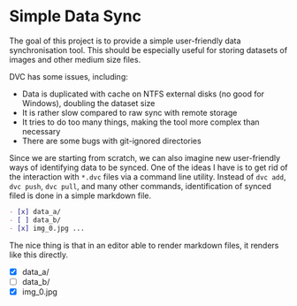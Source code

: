 # Simple Data Sync

The goal of this project is to provide a simple user-friendly data
synchronisation tool. This should be especially useful for storing datasets of
images and other medium size files.

DVC has some issues, including:

- Data is duplicated with cache on NTFS external disks (no good for Windows),
  doubling the dataset size
- It is rather slow compared to raw sync with remote storage
- It tries to do too many things, making the tool more complex than necessary
- There are some bugs with git-ignored directories

Since we are starting from scratch, we can also imagine new user-friendly ways
of identifying data to be synced. One of the ideas I have is to get rid of the
interaction with `*.dvc` files via a command line utility. Instead of `dvc add`,
`dvc push`, `dvc pull`, and many other commands, identification of synced filed
is done in a simple markdown file.

```md
- [x] data_a/
- [ ] data_b/
- [x] img_0.jpg ...
```

The nice thing is that in an editor able to render markdown files, it renders
like this directly.

- [x] data_a/
- [ ] data_b/
- [x] img_0.jpg
